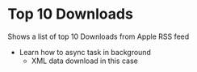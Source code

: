 # Top 10 Downloads
Shows a list of top 10 Downloads from Apple RSS feed
- Learn how to async task in background
  - XML data download in this case
